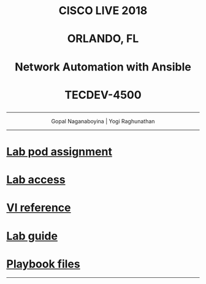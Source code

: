 # **<p align="center">CISCO LIVE 2018</p>**
# **<p align="center">ORLANDO, FL</p>**

# **<p align="center">Network Automation with Ansible</p>**
# **<p align="center">TECDEV-4500</p>**

---
<p align="center">Gopal Naganaboyina | Yogi Raghunathan </p>

---
# [Lab pod assignment](./TECDEV-4500-Pod-Assignment.md)
# [Lab access](./lab-access.md)
# [VI reference](./vi-reference.md)
# [Lab guide](./TECDEV-4500-lab-guide.md)
# [Playbook files](./playbooks)

---

